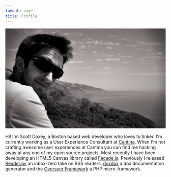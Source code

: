 ```yaml
---
layout: page
title: Profile
---
```


![profile](/images/profile.jpg)

Hi! I'm Scott Doxey, a Boston based web developer who loves to tinker. I'm currently working as a User Experience Consultant at [Cantina](http://cantina.co). When I'm not crafting awesome user experiences at Cantina you can find me hacking away at any one of my open source projects. Most recently I have been developing an HTML5 Canvas library called [Facade.js](http://github.com/neogeek/facade.js). Previously I released [Reader.py](https://github.com/neogeek/reader.py) an inbox-zero take on RSS readers, [doxdox](https://github.com/neogeek/doxdox) a dox documentation generator and the [Overseer Framework](https://github.com/neogeek/Overseer-Framework) a PHP micro-framework.